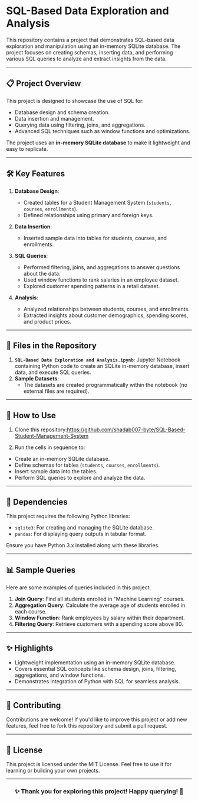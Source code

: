 # SQL-Based Data Exploration and Analysis

This repository contains a project that demonstrates SQL-based data exploration and manipulation using an in-memory SQLite database. The project focuses on creating schemas, inserting data, and performing various SQL queries to analyze and extract insights from the data.

---

## 📋 **Project Overview**
This project is designed to showcase the use of SQL for:
- Database design and schema creation.
- Data insertion and management.
- Querying data using filtering, joins, and aggregations.
- Advanced SQL techniques such as window functions and optimizations.

The project uses an **in-memory SQLite database** to make it lightweight and easy to replicate.

---

## 🛠️ **Key Features**
1. **Database Design**:
   - Created tables for a Student Management System (`students`, `courses`, `enrollments`).
   - Defined relationships using primary and foreign keys.

2. **Data Insertion**:
   - Inserted sample data into tables for students, courses, and enrollments.

3. **SQL Queries**:
   - Performed filtering, joins, and aggregations to answer questions about the data.
   - Used window functions to rank salaries in an employee dataset.
   - Explored customer spending patterns in a retail dataset.

4. **Analysis**:
   - Analyzed relationships between students, courses, and enrollments.
   - Extracted insights about customer demographics, spending scores, and product prices.

---

## 📂 **Files in the Repository**
1. **`SQL-Based Data Exploration and Analysis.ipynb`**: Jupyter Notebook containing Python code to create an SQLite in-memory database, insert data, and execute SQL queries.
2. **Sample Datasets**:
   - The datasets are created programmatically within the notebook (no external files are required).

---

## 🚀 **How to Use**
1. Clone this repository:https://github.com/shadab007-byte/SQL-Based-Student-Management-System
   
2. Run the cells in sequence to:
- Create an in-memory SQLite database.
- Define schemas for tables (`students`, `courses`, `enrollments`).
- Insert sample data into the tables.
- Perform SQL queries to explore and analyze the data.

---

## 🧰 **Dependencies**
This project requires the following Python libraries:
- `sqlite3`: For creating and managing the SQLite database.
- `pandas`: For displaying query outputs in tabular format.

Ensure you have Python 3.x installed along with these libraries.

---

## 📊 **Sample Queries**
Here are some examples of queries included in this project:

1. **Join Query**: Find all students enrolled in "Machine Learning" courses.
2. **Aggregation Query**: Calculate the average age of students enrolled in each course.
3. **Window Function**: Rank employees by salary within their department.
4. **Filtering Query**: Retrieve customers with a spending score above 80.

---

## ✨ **Highlights**
- Lightweight implementation using an in-memory SQLite database.
- Covers essential SQL concepts like schema design, joins, filtering, aggregations, and window functions.
- Demonstrates integration of Python with SQL for seamless analysis.

---

## 🤝 **Contributing**
Contributions are welcome! If you'd like to improve this project or add new features, feel free to fork this repository and submit a pull request.

---

## 📜 **License**
This project is licensed under the MIT License. Feel free to use it for learning or building your own projects.

---

<h3 align="center">✨ Thank you for exploring this project! Happy querying! 🚀</h3>


